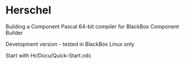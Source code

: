 # Herschel
Building a Component Pascal 64-bit compiler for BlackBox Component Builder

Development version - tested in BlackBox Linux only

Start with Hr/Docu/Quick-Start.odc
